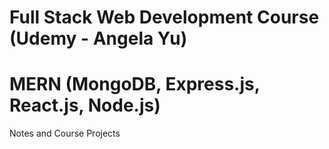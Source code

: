 # Full Stack Web Development Course (Udemy - Angela Yu)
# MERN (MongoDB, Express.js, React.js, Node.js)

Notes and Course Projects
